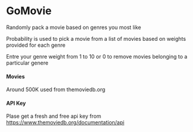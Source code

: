 
# GoMovie
Randomly pack a movie based on genres you most like

Probability is used to pick a movie from a list of movies based on weights provided for each genre

Entre your genre weight from 1 to 10 or 0 to remove movies belonging to a particular genere 

#### Movies  
Around 500K used from themoviedb.org

#### API Key
Plase get a fresh and free api key from https://www.themoviedb.org/documentation/api 
